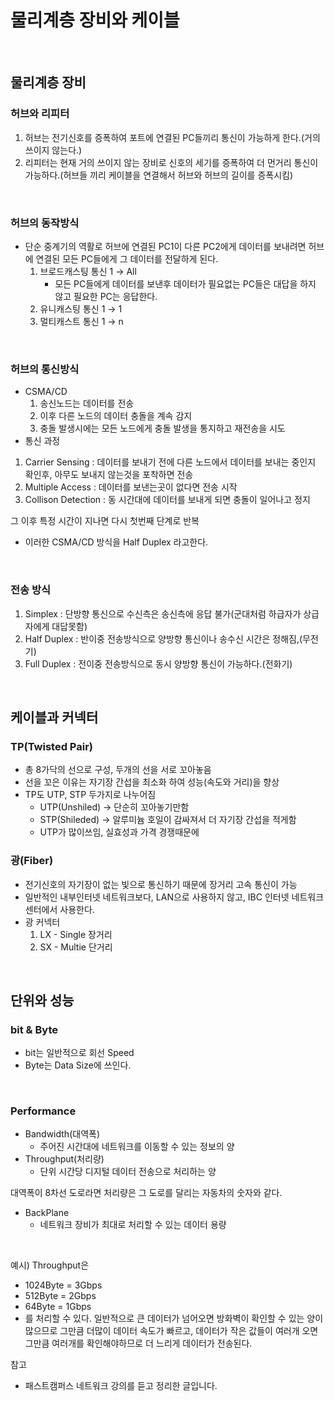 # 물리계층 장비와 케이블

<br>

## 물리계층 장비

### 허브와 리피터

1. 허브는 전기신호를 증폭하여 포트에 연결된 PC들끼리 통신이 가능하게 한다.(거의 쓰이지 않는다.)
2. 리피터는 현재 거의 쓰이지 않는 장비로 신호의 세기를 증폭하여 더 먼거리 통신이 가능하다.(허브들 끼리 케이블을 연결해서 허브와 허브의 길이를 증폭시킴)

<br>

### 허브의 동작방식

- 단순 중계기의 역활로 허브에 연결된 PC1이 다른 PC2에게 데이터를 보내려면 허브에 연결된 모든 PC들에게 그 데이터를 전달하게 된다.
  1. 브로드캐스팅 통신 1 → All
     - 모든 PC들에게 데이터를 보낸후 데이터가 필요없는 PC들은 대답을 하지 않고 필요한 PC는 응답한다.
  2. 유니캐스팅 통신 1 → 1
  3. 멀티캐스트 통신 1 → n

<br>

### 허브의 통신방식

- CSMA/CD
  1. 송신노드는 데이터를 전송
  2. 이후 다른 노드의 데이터 충돌을 계속 감지
  3. 충돌 발생시에는 모든 노드에게 충돌 발생을 통지하고 재전송을 시도
- 통신 과정

1. Carrier Sensing : 데이터를 보내기 전에 다른 노드에서 데이터를 보내는 중인지 확인후, 아무도 보내지 않는것을 포착하면 전송
2. Multiple Access : 데이터를 보낸는곳이 없다면 전송 시작
3. Collison Detection : 동 시간대에 데이터를 보내게 되면 충돌이 일어나고 정지

그 이후 특정 시간이 지나면 다시 첫번째 단계로 반복

- 이러한 CSMA/CD 방식을 Half Duplex 라고한다.

<br>

### 전송 방식

1. Simplex : 단방향 통신으로 수신측은 송신측에 응답 불가(군대처럼 하급자가 상급자에게 대답못함)
2. Half Duplex : 반이중 전송방식으로 양방향 통신이나 송수신 시간은 정해짐,(무전기)
3. Full Duplex : 전이중 전송방식으로 동시 양방향 통신이 가능하다.(전화기)

<br>

## 케이블과 커넥터

### TP(Twisted Pair)

- 총 8가닥의 선으로 구성, 두개의 선을 서로 꼬아놓음
- 선을 꼬은 이유는 자기장 간섭을 최소화 하여 성능(속도와 거리)을 향상
- TP도 UTP, STP 두가지로 나누어짐
  - UTP(Unshiled) → 단순히 꼬아놓기만함
  - STP(Shileded) → 알루미늄 호일이 감싸져서 더 자기장 간섭을 적게함
  - UTP가 많이쓰임, 실효성과 가격 경쟁때문에

### 광(Fiber)

- 전기신호의 자기장이 없는 빛으로 통신하기 때문에 장거리 고속 통신이 가능
- 일반적인 내부인터넷 네트워크보다, LAN으로 사용하지 않고, IBC 인터넷 네트워크 센터에서 사용한다.
- 광 커넥터
  1. LX - Single 장거리
  2. SX - Multie 단거리

<br>

## 단위와 성능

### bit & Byte

- bit는 일반적으로 회선 Speed
- Byte는 Data Size에 쓰인다.

<br>

### Performance

- Bandwidth(대역폭)
  - 주어진 시간대에 네트워크를 이동할 수 있는 정보의 양
- Throughput(처리량)
  - 단위 시간당 디지털 데이터 전송으로 처리하는 양

대역폭이 8차선 도로라면 처리량은 그 도로를 달리는 자동차의 숫자와 같다.

- BackPlane
  - 네트워크 장비가 최대로 처리할 수 있는 데이터 용량

<br>

예시) Throughput은

- 1024Byte = 3Gbps
- 512Byte = 2Gbps
- 64Byte = 1Gbps
- 를 처리할 수 있다. 일반적으로 큰 데이터가 넘어오면 방화벽이 확인할 수 있는 양이 많으므로 그만큼 더많이 데이터 속도가 빠르고, 데이터가 작은 값들이 여러개 오면 그만큼 여러개를 확인해야하므로 더 느리게 데이터가 전송된다.

참고

- 패스트캠퍼스 네트워크 강의를 듣고 정리한 글입니다.
